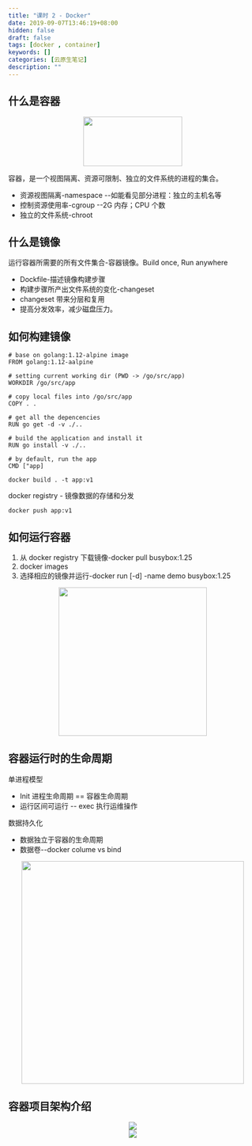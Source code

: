 ```yaml
---
title: "课时 2 - Docker"
date: 2019-09-07T13:46:19+08:00
hidden: false
draft: false
tags: [docker , container]
keywords: []
categories: [云原生笔记]
description: ""
---
```


## 什么是容器

<div align="center">
  <img src="/img/cloud_native/docker/container.png" width="200" height="100">
</div>

容器，是一个视图隔离、资源可限制、独立的文件系统的进程的集合。

- 资源视图隔离-namespace   --如能看见部分进程：独立的主机名等
- 控制资源使用率-cgroup --2G 内存；CPU 个数
- 独立的文件系统-chroot

## 什么是镜像

运行容器所需要的所有文件集合-容器镜像。Build once, Run anywhere

- Dockfile-描述镜像构建步骤
- 构建步骤所产出文件系统的变化-changeset
- changeset 带来分层和复用
- 提高分发效率，减少磁盘压力。

## 如何构建镜像

    # base on golang:1.12-alpine image
    FROM golang:1.12-aalpine

    # setting current working dir (PWD -> /go/src/app)
    WORKDIR /go/src/app

    # copy local files into /go/src/app
    COPY . .

    # get all the depencencies
    RUN go get -d -v ./..

    # build the application and install it
    RUN go install -v ./..

    # by default, run the app
    CMD ["app]

    docker build . -t app:v1

docker registry - 镜像数据的存储和分发

    docker push app:v1

## 如何运行容器

1. 从 docker registry 下载镜像-docker pull busybox:1.25
1. docker images
1. 选择相应的镜像并运行-docker run [-d] -name demo busybox:1.25

<div align="center">
  <img src="/img/cloud_native/docker/docker_register.png" width="300">
</div>

## 容器运行时的生命周期

单进程模型

- Init 进程生命周期 == 容器生命周期
- 运行区间可运行 -- exec 执行运维操作

数据持久化

- 数据独立于容器的生命周期
- 数据卷--docker colume vs bind

<div align="center">
  <img src="/img/cloud_native/docker/container_volume.png" width="450">
</div>

## 容器项目架构介绍

<div align="center">
  <img src="/img/cloud_native/docker/moby.png">
</div>

<div align="center">
  <img src="/img/cloud_native/docker/container_vm.png">
</div>
